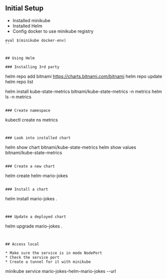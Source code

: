 ## Initial Setup

* Installed minikube
* Installed Helm
* Config docker to use minikube registry

```
eval $(minikube docker-env)
``


## Using Helm

### Installing 3rd party

```
helm repo add bitnami https://charts.bitnami.com/bitnami
helm repo update
helm repo list

helm install kube-state-metrics bitnami/kube-state-metrics -n metrics
helm ls -n metrics
```

### Create namespace

```
kubectl create ns metrics
```


### Look into installed chart

```
helm show chart bitnami/kube-state-metrics
helm show values bitnami/kube-state-metrics
```

### Create a new chart

```
helm create helm-mario-jokes
```

### Install a chart

```
helm install mario-jokes .
```


### Update a deployed chart

```
helm upgrade mario-jokes .
```


## Access local

* Make sure the service is in mode NodePort
* Check the service port
* Create a tunnel for it with minikube

```
minikube service mario-jokes-helm-mario-jokes --url
```
